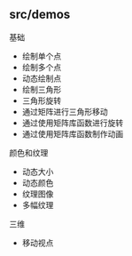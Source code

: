 ## src/demos

基础

- 绘制单个点
- 绘制多个点
- 动态绘制点
- 绘制三角形
- 三角形旋转
- 通过矩阵进行三角形移动
- 通过使用矩阵库函数进行旋转
- 通过使用矩阵库函数制作动画

颜色和纹理

- 动态大小
- 动态颜色
- 纹理图像
- 多幅纹理

三维

- 移动视点
